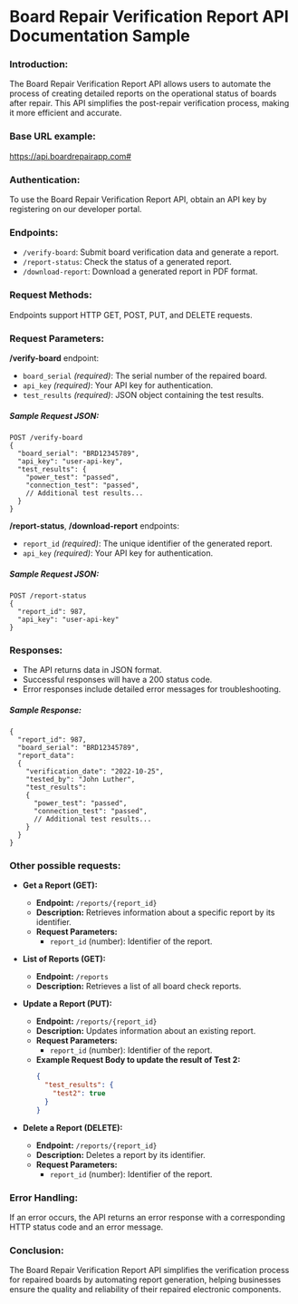 # Board Repair Verification Report API Documentation Sample
### Introduction:
The Board Repair Verification Report API allows users to automate the process of creating detailed reports on the operational status of boards after repair. This API simplifies the post-repair verification process, making it more efficient and accurate.
### Base URL example:
https://api.boardrepairapp.com#
### Authentication:
To use the Board Repair Verification Report API, obtain an API key by registering on our developer portal.
### Endpoints:
  + `/verify-board`: Submit board verification data and generate a report.
  + `/report-status`: Check the status of a generated report.
  + `/download-report`: Download a generated report in PDF format.
### Request Methods:
Endpoints support HTTP GET, POST, PUT, and DELETE requests.
### Request Parameters:
**/verify-board** endpoint:
  + `board_serial` *(required)*: The serial number of the repaired board.
  + `api_key` *(required)*: Your API key for authentication.
  + `test_results` *(required)*: JSON object containing the test results.
##### Sample Request JSON:
````
POST /verify-board
{
  "board_serial": "BRD12345789",
  "api_key": "user-api-key",
  "test_results": {
    "power_test": "passed",
    "connection_test": "passed",
    // Additional test results...
  }
}
````
**/report-status**, 
**/download-report** endpoints:
+ `report_id` *(required)*: The unique identifier of the generated report.
+ `api_key` *(required)*: Your API key for authentication.
##### Sample Request JSON:
````
POST /report-status
{
  "report_id": 987,
  "api_key": "user-api-key"
}
````
### Responses:
+ The API returns data in JSON format.
+ Successful responses will have a 200 status code.
+ Error responses include detailed error messages for troubleshooting.
##### Sample Response:
````
{
  "report_id": 987,
  "board_serial": "BRD12345789",
  "report_data": 
  {
    "verification_date": "2022-10-25",
    "tested_by": "John Luther",
    "test_results": 
    {
      "power_test": "passed",
      "connection_test": "passed",
      // Additional test results...
    }
  }
}
````
### Other possible requests: 
+ **Get a Report (GET):**
   - **Endpoint:** `/reports/{report_id}`
   - **Description:** Retrieves information about a specific report by its identifier.
   - **Request Parameters:**
     - `report_id` (number): Identifier of the report.

+ **List of Reports (GET):**
   - **Endpoint:** `/reports`
   - **Description:** Retrieves a list of all board check reports.

+ **Update a Report (PUT):**
   - **Endpoint:** `/reports/{report_id}`
   - **Description:** Updates information about an existing report.
   - **Request Parameters:**
     - `report_id` (number): Identifier of the report.
   - **Example Request Body to update the result of Test 2:**
     ```json
     {
       "test_results": {
         "test2": true
       }
     }
     ```

+ **Delete a Report (DELETE):**
   - **Endpoint:** `/reports/{report_id}`
   - **Description:** Deletes a report by its identifier.
   - **Request Parameters:**
     - `report_id` (number): Identifier of the report.


### Error Handling:
If an error occurs, the API returns an error response with a corresponding HTTP status code and an error message.
### Conclusion:
The Board Repair Verification Report API simplifies the verification process for repaired boards by automating report generation, helping businesses ensure the quality and reliability of their repaired electronic components.

